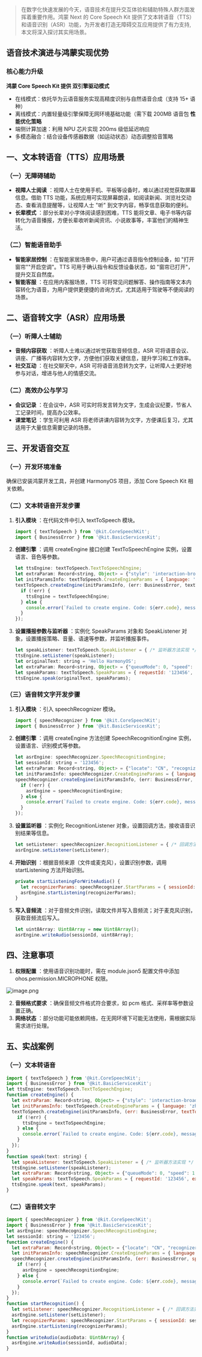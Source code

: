 > 在数字化快速发展的今天，语音技术在提升交互体验和辅助特殊人群方面发挥着重要作用。鸿蒙 Next 的 Core Speech Kit 提供了文本转语音（TTS）和语音识别（ASR）功能，为开发者打造无障碍交互应用提供了有力支持,本文将深入探讨其实用场景。

语音技术演进与鸿蒙实现优势
-------------

### 核心能力升级

**鸿蒙 Core Speech Kit 提供 双引擎驱动模式**

* 在线模式：依托华为云语音服务实现高精度识别与自然语音合成（支持 15+ 语种）
* 离线模式：内置轻量级引擎保障无网环境基础功能（需下载 200MB 语音包 **性能优化策略**
* 端侧计算加速：利用 NPU 芯片实现 200ms 级低延迟响应
* 多模态融合：结合设备传感器数据（如运动状态）动态调整拾音策略

一、文本转语音（TTS）应用场景
----------------

### （一）无障碍辅助

* **视障人士阅读** ：视障人士在使用手机、平板等设备时，难以通过视觉获取屏幕信息。借助 TTS 功能，系统应用可实现屏幕朗读，如阅读新闻、浏览社交动态、查看消息提醒等，让视障人士 "听" 到文字内容，畅享信息获取的便利。
* **长辈模式** ：部分长辈对小字体阅读感到困难，TTS 能将文章、电子书等内容转化为语音播报，方便长辈收听新闻资讯、小说故事等，丰富他们的精神生活。

### （二）智能语音助手

* **智能家居控制** ：在智能家居场景中，用户可通过语音指令控制设备，如 "打开窗帘""开启空调"。TTS 可用于确认指令和反馈设备状态，如 "窗帘已打开"，提升交互自然度。
* **智能客服** ：在应用内客服场景，TTS 可将常见问题解答、操作指南等文本内容转化为语音，为用户提供更便捷的咨询方式，尤其适用于驾驶等不便阅读的场景。

二、语音转文字（ASR）应用场景
----------------

### （一）听障人士辅助

* **音频内容获取** ：听障人士难以通过听觉获取音频信息，ASR 可将语音会议、讲座、广播等内容转为文字，方便他们获取关键信息，提升学习和工作效率。
* **社交互动** ：在社交聊天中，ASR 可将语音消息转为文字，让听障人士更好地参与对话，增进与他人的情感交流。

### （二）高效办公与学习

* **会议记录** ：在会议中，ASR 可实时将发言转为文字，生成会议纪要，节省人工记录时间，提高办公效率。
* **课堂笔记** ：学生可利用 ASR 将老师讲课内容转为文字，方便课后复习，尤其适用于大量信息需要记录的场景。

三、开发语音交互
--------

### （一）开发环境准备

确保已安装鸿蒙开发工具，并创建 HarmonyOS 项目，添加 Core Speech Kit 相关依赖。

### （二）文本转语音开发步骤

1. **引入模块** ：在代码文件中引入 textToSpeech 模块。

   ```javascript
   import { textToSpeech } from '@kit.CoreSpeechKit';
   import { BusinessError } from '@kit.BasicServicesKit';
   ```

2. **创建引擎** ：调用 createEngine 接口创建 TextToSpeechEngine 实例，设置语言、音色等参数。

   ```javascript
   let ttsEngine: textToSpeech.TextToSpeechEngine;
   let extraParam: Record<string, Object> = {"style": 'interaction-broadcast', "locate": 'CN', "name": 'EngineName'};
   let initParamsInfo: textToSpeech.CreateEngineParams = { language: 'zh-CN', person: 0, online: 1, extraParams: extraParam };
   textToSpeech.createEngine(initParamsInfo, (err: BusinessError, textToSpeechEngine: textToSpeech.TextToSpeechEngine) => {
     if (!err) {
       ttsEngine = textToSpeechEngine;
     } else {
       console.error(`Failed to create engine. Code: ${err.code}, message: ${err.message}.`);
     }
   });
   ```

3. **设置播报参数与监听器** ：实例化 SpeakParams 对象和 SpeakListener 对象，设置播报策略、音量、语速等参数，并监听播报事件。

   ```javascript
   let speakListener: textToSpeech.SpeakListener = { /* 监听器方法实现 */ };
   ttsEngine.setListener(speakListener);
   let originalText: string = 'Hello HarmonyOS';
   let extraParam: Record<string, Object> = {"queueMode": 0, "speed": 1, "volume": 2, "pitch": 1, "languageContext": 'zh-CN', "audioType": "pcm", "soundChannel": 3, "playType": 1 };
   let speakParams: textToSpeech.SpeakParams = { requestId: '123456', extraParams: extraParam };
   ttsEngine.speak(originalText, speakParams);
   ```

### （三）语音转文字开发步骤

1. **引入模块** ：引入 speechRecognizer 模块。

   ```javascript
   import { speechRecognizer } from '@kit.CoreSpeechKit';
   import { BusinessError } from '@kit.BasicServicesKit';
   ```

2. **创建引擎** ：调用 createEngine 方法创建 SpeechRecognitionEngine 实例，设置语言、识别模式等参数。

   ```javascript
   let asrEngine: speechRecognizer.SpeechRecognitionEngine;
   let sessionId: string = '123456';
   let extraParam: Record<string, Object> = {"locate": "CN", "recognizerMode": "short"};
   let initParamsInfo: speechRecognizer.CreateEngineParams = { language: 'zh-CN', online: 1, extraParams: extraParam };
   speechRecognizer.createEngine(initParamsInfo, (err: BusinessError, speechRecognitionEngine: speechRecognizer.SpeechRecognitionEngine) => {
     if (!err) {
       asrEngine = speechRecognitionEngine;
     } else {
       console.error(`Failed to create engine. Code: ${err.code}, message: ${err.message}.`);
     }
   });
   ```

3. **设置监听器** ：实例化 RecognitionListener 对象，设置回调方法，接收语音识别结果等信息。

   ```javascript
   let setListener: speechRecognizer.RecognitionListener = { /* 回调方法实现 */ };
   asrEngine.setListener(setListener);
   ```

4. **开始识别** ：根据音频来源（文件或麦克风），设置识别参数，调用 startListening 方法开始识别。

   ```javascript
   private startListeningForWriteAudio() {
     let recognizerParams: speechRecognizer.StartParams = { sessionId: this.sessionId, audioInfo: { audioType: 'pcm', sampleRate: 16000, soundChannel: 1, sampleBit: 16 } };
     asrEngine.startListening(recognizerParams);
   }
   ```

5. **写入音频流** ：对于音频文件识别，读取文件并写入音频流；对于麦克风识别，获取音频流后写入。

   ```javascript
   let uint8Array: Uint8Array = new Uint8Array();
   asrEngine.writeAudio(sessionId, uint8Array);
   ```

四、注意事项
------

1. **权限配置** ：使用语音识别功能时，需在 module.json5 配置文件中添加 ohos.permission.MICROPHONE 权限。

![image.png](https://p0-xtjj-private.juejin.cn/tos-cn-i-73owjymdk6/639bdd17265444859e9c01fdc00a78a9~tplv-73owjymdk6-jj-mark-v1:0:0:0:0:5o6Y6YeR5oqA5pyv56S-5Yy6IEAg57qv54ix5o6M6Zeo5Lq6:q75.awebp?policy=eyJ2bSI6MywidWlkIjoiMjg0OTU0ODM0MjQwMzQ1NCJ9&rk3s=f64ab15b&x-orig-authkey=f32326d3454f2ac7e96d3d06cdbb035152127018&x-orig-expires=1741751663&x-orig-sign=iMHWetphk2GyjCAV4rhRa9ZpnbY%3D)

2. **音频格式要求** ：确保音频文件格式符合要求，如 pcm 格式、采样率等参数设置正确。
3. **网络状态** ：部分功能可能依赖网络，在无网环境下可能无法使用，需根据实际需求进行处理。

五、实战案例
------

### （一）文本转语音

```javascript
import { textToSpeech } from '@kit.CoreSpeechKit';
import { BusinessError } from '@kit.BasicServicesKit';
let ttsEngine: textToSpeech.TextToSpeechEngine;
function createEngine() {
  let extraParam: Record<string, Object> = {"style": 'interaction-broadcast', "locate": 'CN', "name": 'EngineName'};
  let initParamsInfo: textToSpeech.CreateEngineParams = { language: 'zh-CN', person: 0, online: 1, extraParams: extraParam };
  textToSpeech.createEngine(initParamsInfo, (err: BusinessError, textToSpeechEngine: textToSpeech.TextToSpeechEngine) => {
    if (!err) {
      ttsEngine = textToSpeechEngine;
    } else {
      console.error(`Failed to create engine. Code: ${err.code}, message: ${err.message}.`);
    }
  });
}
function speak(text: string) {
  let speakListener: textToSpeech.SpeakListener = { /* 监听器方法实现 */ };
  ttsEngine.setListener(speakListener);
  let extraParam: Record<string, Object> = {"queueMode": 0, "speed": 1, "volume": 2, "pitch": 1, "languageContext": 'zh-CN', "audioType": "pcm", "soundChannel": 3, "playType": 1 };
  let speakParams: textToSpeech.SpeakParams = { requestId: '123456', extraParams: extraParam };
  ttsEngine.speak(text, speakParams);
}
```

### （二）语音转文字

```javascript
import { speechRecognizer } from '@kit.CoreSpeechKit';
import { BusinessError } from '@kit.BasicServicesKit';
let asrEngine: speechRecognizer.SpeechRecognitionEngine;
let sessionId: string = '123456';
function createEngine() {
  let extraParam: Record<string, Object> = {"locate": "CN", "recognizerMode": "short"};
  let initParamsInfo: speechRecognizer.CreateEngineParams = { language: 'zh-CN', online: 1, extraParams: extraParam };
  speechRecognizer.createEngine(initParamsInfo, (err: BusinessError, speechRecognitionEngine: speechRecognizer.SpeechRecognitionEngine) => {
    if (!err) {
      asrEngine = speechRecognitionEngine;
    } else {
      console.error(`Failed to create engine. Code: ${err.code}, message: ${err.message}.`);
    }
  });
}
function startRecognition() {
  let setListener: speechRecognizer.RecognitionListener = { /* 回调方法实现 */ };
  asrEngine.setListener(setListener);
  let recognizerParams: speechRecognizer.StartParams = { sessionId: sessionId, audioInfo: { audioType: 'pcm', sampleRate: 16000, soundChannel: 1, sampleBit: 16 } };
  asrEngine.startListening(recognizerParams);
}
function writeAudio(audioData: Uint8Array) {
  asrEngine.writeAudio(sessionId, audioData);
}
```

